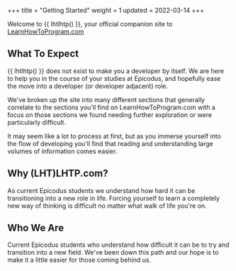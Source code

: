 +++
title = "Getting Started"
weight = 1
updated = 2022-03-14
+++

Welcome to {{ lhtlhtp() }}, your official companion site to
[LearnHowToProgram.com](https://www.learnhowtoprogram.com/)

## What To Expect

{{ lhtlhtp() }} does not exist to make you a developer by itself. We are here to
help you in the course of your studies at Epicodus, and hopefully ease the move
into a developer (or developer adjacent) role.

We've broken up the site into many different sections that generally correlate
to the sections you'll find on LearnHowToProgram.com with a focus on those
sections we found needing further exploration or were particularly difficult.

It may seem like a lot to process at first, but as you immerse yourself into the
flow of developing you'll find that reading and understanding large volumes of
information comes easier.

## Why (LHT)LHTP.com?

As current Epicodus students we understand how hard it can be transitioning into
a new role in life. Forcing yourself to learn a completely new way of thinking
is difficult no matter what walk of life you're on.

## Who We Are

Current Epicodus students who understand how difficult it can be to try and
transition into a new field. We've been down this path and our hope is to make
it a little easier for those coming behind us.
